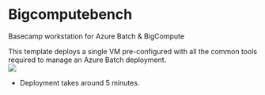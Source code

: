 # Bigcomputebench

Basecamp workstation for Azure Batch &amp; BigCompute 

This template deploys a single VM pre-configured with all the common tools required to manage an Azure Batch deployment. 
<br>
<a href="https://portal.azure.com/#create/Microsoft.Template/uri/https%3A%2F%2Fraw.githubusercontent.com%2Fmkiernan%2Fbigcomputebench%2Fmaster%2Fbigcomputebench.json" target="_blank">
    <img src="http://azuredeploy.net/deploybutton.png"/>
</a>
<br>
* Deployment takes around 5 minutes.



